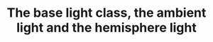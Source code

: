 ---
layout: single
title:  "The base light class, the ambient light and the hemisphere light"
sidebar:
  nav: "tutorials"
comments: true
---